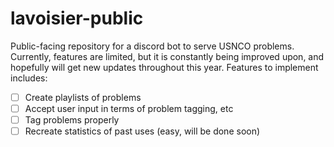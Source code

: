 # lavoisier-public
Public-facing repository for a discord bot to serve USNCO problems. Currently, features are limited, but it is constantly being improved upon, and hopefully will get new updates throughout this year. Features to implement includes:

 - [ ] Create playlists of problems
 - [ ] Accept user input in terms of problem tagging, etc
 - [ ] Tag problems properly
 - [ ] Recreate statistics of past uses (easy, will be done soon)
